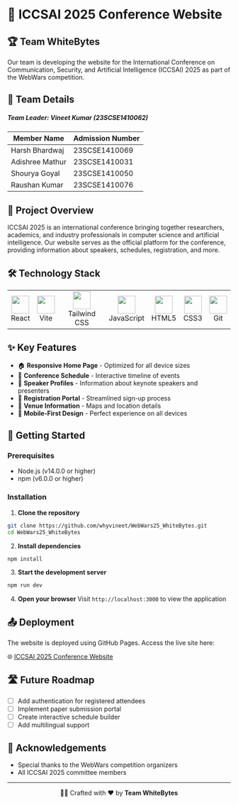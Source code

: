 # 🌟 ICCSAI 2025 Conference Website

## 🏆 Team WhiteBytes

Our team is developing the website for the International Conference on Communication, Security, and Artificial Intelligence (ICCSAI) 2025 as part of the WebWars competition.

## 👥 Team Details

##### Team Leader: Vineet Kumar (23SCSE1410062)

| Member Name     | Admission Number |
| --------------- | ---------------- |
| Harsh Bhardwaj  | 23SCSE1410069    |
| Adishree Mathur | 23SCSE1410031    |
| Shourya Goyal   | 23SCSE1410050    |
| Raushan Kumar   | 23SCSE1410076    |

## 📝 Project Overview

ICCSAI 2025 is an international conference bringing together researchers, academics, and industry professionals in computer science and artificial intelligence. Our website serves as the official platform for the conference, providing information about speakers, schedules, registration, and more.

## 🛠️ Technology Stack

<table>
  <tr>
    <td align="center"><img src="https://cdn.jsdelivr.net/gh/devicons/devicon/icons/react/react-original.svg" width="40" height="40"/><br>React</td>
    <td align="center"><img src="https://cdn.jsdelivr.net/gh/devicons/devicon/icons/vitejs/vitejs-original.svg" width="40" height="40"/><br>Vite</td>
    <td align="center"><img src="https://cdn.jsdelivr.net/gh/devicons/devicon/icons/tailwindcss/tailwindcss-original.svg" width="40" height="40"/><br>Tailwind CSS
    <td align="center"><img src="https://cdn.jsdelivr.net/gh/devicons/devicon/icons/javascript/javascript-original.svg" width="40" height="40"/><br>JavaScript</td>
    <td align="center"><img src="https://cdn.jsdelivr.net/gh/devicons/devicon/icons/html5/html5-original.svg" width="40" height="40"/><br>HTML5</td>
    <td align="center"><img src="https://cdn.jsdelivr.net/gh/devicons/devicon/icons/css3/css3-original.svg" width="40" height="40"/><br>CSS3</td>
    <td align="center"><img src="https://cdn.jsdelivr.net/gh/devicons/devicon/icons/git/git-original.svg" width="40" height="40"/><br>Git</td>
  </tr>
</table>

## ✨ Key Features

- 🏠 **Responsive Home Page** - Optimized for all device sizes
- 📅 **Conference Schedule** - Interactive timeline of events
- 👥 **Speaker Profiles** - Information about keynote speakers and presenters
- 🎫 **Registration Portal** - Streamlined sign-up process
- 📍 **Venue Information** - Maps and location details
- 📱 **Mobile-First Design** - Perfect experience on all devices

## 🚀 Getting Started

### Prerequisites

- Node.js (v14.0.0 or higher)
- npm (v6.0.0 or higher)

### Installation

1. **Clone the repository**

```bash
git clone https://github.com/whyvineet/WebWars25_WhiteBytes.git
cd WebWars25_WhiteBytes
```

2. **Install dependencies**

```bash
npm install
```

3. **Start the development server**

```bash
npm run dev
```

4. **Open your browser**
   Visit `http://localhost:3000` to view the application

## 📤 Deployment

The website is deployed using GitHub Pages. Access the live site here:

🌐 [ICCSAI 2025 Conference Website](https://whyvineet.github.io/WebWars_WhiteBytes/)

## 🛣️ Future Roadmap

- [ ] Add authentication for registered attendees
- [ ] Implement paper submission portal
- [ ] Create interactive schedule builder
- [ ] Add multilingual support

## 🙏 Acknowledgements

- Special thanks to the WebWars competition organizers
- All ICCSAI 2025 committee members

---

<div align="center">
  <p>👨‍💻 Crafted with ❤️ by <strong>Team WhiteBytes</strong></p>
</div>
